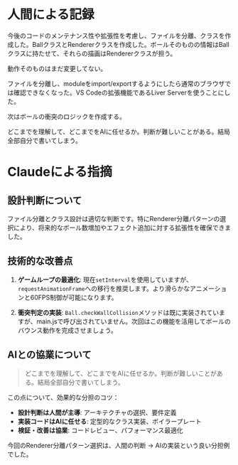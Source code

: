 # 人間による記録

今後のコードのメンテナンス性や拡張性を考慮し、ファイルを分離、クラスを作成した。BallクラスとRendererクラスを作成した。ボールそのものの情報はBallクラスに持たせて、それらの描画はRendererクラスが担う。

動作そのものはまだ変更してない。

ファイルを分離し、moduleをimport/exportするようにしたら通常のブラウザでは確認できなくなった。VS Codeの拡張機能であるLiver Serverを使うことにした。

次はボールの衝突のロジックを作成する。

どこまでを理解して、どこまでをAIに任せるか。判断が難しいことがある。結局全部自分で書いてしまう。

# Claudeによる指摘

## 設計判断について
ファイル分離とクラス設計は適切な判断です。特にRenderer分離パターンの選択により、将来的なボール数増加やエフェクト追加に対する拡張性を確保できました。

## 技術的な改善点
1. **ゲームループの最適化**: 現在`setInterval`を使用していますが、`requestAnimationFrame`への移行を推奨します。より滑らかなアニメーションと60FPS制御が可能になります。

2. **衝突判定の実装**: `Ball.checkWallCollision`メソッドは既に実装されていますが、main.jsで呼び出されていません。次回はこの機能を活用してボールのバウンス動作を完成させましょう。

## AIとの協業について
> どこまでを理解して、どこまでをAIに任せるか。判断が難しいことがある。結局全部自分で書いてしまう。

この点について、効果的な分担のコツ：
- **設計判断は人間が主導**: アーキテクチャの選択、要件定義
- **実装コードはAIに任せる**: 定型的なクラス実装、ボイラープレート
- **検証・改善は協業**: コードレビュー、パフォーマンス最適化

今回のRenderer分離パターン選択は、人間の判断 → AIの実装という良い分担例でした。